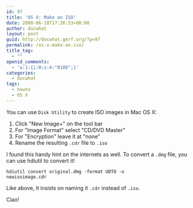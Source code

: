 ```yaml
---
id: 97
title: 'OS X: Make an ISO'
date: 2008-06-18T17:26:53+00:00
author: docwhat
layout: post
guid: http://docwhat.gerf.org/?p=97
permalink: /os-x-make-an-iso/
title_tag:
  - ""
openid_comments:
  - 'a:1:{i:0;s:4:"8180";}'
categories:
  - docwhat
tags:
  - howto
  - OS X
---
```

You can use <code>Disk Utility</code> to create ISO images in Mac OS X:
<ol>
	<li>Click "New Image+" on the tool bar</li>
	<li>For "Image Format" select "CD/DVD Master"</li>
	<li>For "Encryption" leave it at "none"</li>
	<li>Rename the resulting <code>.cdr</code> file to <code>.iso</code></li>
</ol>
I found this handy hint on the internets as well. To convert a <code>.dmg</code> file, you can use hdiutil to convert it!

<!--more-->

<code>hdiutil convert original.dmg -format UDTO -o newisoimage.cdr</code>

Like above, it insists on naming it <code>.cdr</code> instead of <code>.iso</code>.

Ciao!